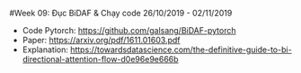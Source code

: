 #Week 09: Đục BiDAF & Chạy code
26/10/2019 - 02/11/2019

+ Code Pytorch: https://github.com/galsang/BiDAF-pytorch
+ Paper: https://arxiv.org/pdf/1611.01603.pdf
+ Explanation: https://towardsdatascience.com/the-definitive-guide-to-bi-directional-attention-flow-d0e96e9e666b